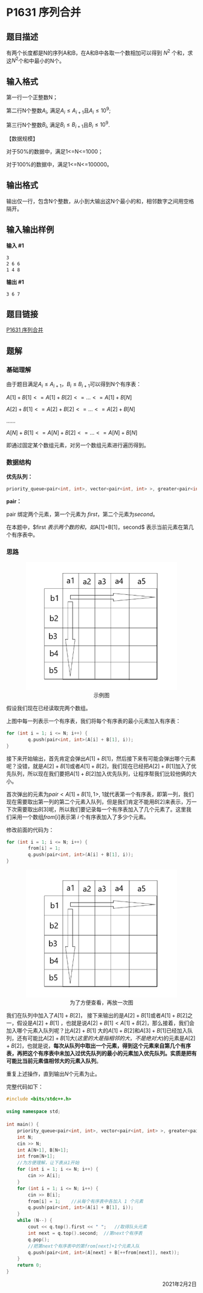 # P1631 序列合并

## 题目描述

有两个长度都是N的序列A和B，在A和B中各取一个数相加可以得到 $N^2$ 个和，求这$N^2$个和中最小的N个。

## 输入格式

第一行一个正整数N；

第二行N个整数$A_i$, 满足$A_i\le A_{i+1}$且$A_i≤10^9$;

第三行N个整数$B_i$, 满足$B_i\le B_{i+1}$且$B_i\le 10^9$.

【数据规模】

对于50%的数据中，满足1<=N<=1000；

对于100%的数据中，满足1<=N<=100000。

## 输出格式

输出仅一行，包含N个整数，从小到大输出这N个最小的和，相邻数字之间用空格隔开。

## 输入输出样例

**输入 #1**

```
3
2 6 6
1 4 8
```

**输出 #1**

```
3 6 7
```

## 题目链接

[P1631 序列合并](https://www.luogu.com.cn/problem/P1631)

## 题解

### 基础理解

由于题目满足$A_i\le A_{i+1}，B_i\le B_{i+1}$可以得到N个有序表：

$A[1]+B[1] <= A[1]+B[2] <= … <= A[1]+B[N]$

$A[2]+B[1] <= A[2]+B[2] <= … <= A[2]+B[N]$

$……$

$A[N]+B[1] <= A[N]+B[2] <= … <= A[N]+B[N]$

即通过固定某个数组元素，对另一个数组元素进行遍历得到。

### 数据结构

**优先队列：**

```c++
priority_queue<pair<int, int>, vector<pair<int, int> >, greater<pair<int, int> > > q;
```

**pair：**

pair 绑定两个元素，第一个元素为 $first$，第二个元素为$second$。

在本题中，$first $表示两个数的和，如$A[1]+B[1]$，$second$ 表示当前元素在第几个有序表中。

### 思路

<div align=center>
<img width="400" src="../../imgs/洛谷/P1631 序列合并.png"/>
</div>
<div align=center>示例图</div>

假设我们现在已经读取完两个数组。

上图中每一列表示一个有序表，我们将每个有序表的最小元素加入有序表：

```c++
for (int i = 1; i <= N; i++) {
        q.push(pair<int, int>(A[i] + B[1], i));
}
```

接下来开始输出，首先肯定会弹出$A[1]+B[1]$，然后接下来有可能会弹出哪个元素呢？没错，就是$A[2]+B[1]$或者$A[1]+B[2]$，我们现在已经把$A[2]+B[1]$加入了优先队列，所以现在我们要把$A[1]+B[2]$加入优先队列，让程序帮我们比较他俩的大小。

首次弹出的元素为$pair<A[1]+B[1],   1>$,  $1$就代表第一个有序表，即第一列，我们现在需要取出第一列的第二个元素入队列，但是我们肯定不能用$B[2]$来表示，万一下次需要取出$B[3]$呢，所以我们要记录每一个有序表加入了几个元素了。这里我们采用一个数组$from[i]$表示第 $i$ 个有序表加入了多少个元素。

修改前面的代码为：

```c++
for (int i = 1; i <= N; i++) {
        from[i] = 1;
        q.push(pair<int, int>(A[i] + B[1], i));
}
```

<div align=center>
<img width="400" src="../../imgs/洛谷/P1631 序列合并.png"/>
</div>
<div align=center>为了方便查看，再放一次图</div>

我们在队列中加入了$A[1]+B[2]$， 接下来输出的是$A[2]+B[1]$或者$A[1]+B[2]$之一，假设是$A[2]+B[1]$ ，也就是说$A[2]+B[1] < A[1]+B[2]$，那么接着，我们会加入哪个元素入队列呢？比$A[2]+B[1]$ 大的$A[1]+B[2]$和$A[3]+B[1]$已经加入队列，还有可能比$A[2]+B[1]$大$(这里的大是指相邻的大，不是绝对大)$的元素是$A[2]+B[2]$，也就是说，**每次从队列中取出一个元素，得到这个元素来自第几个有序表，再把这个有序表中未加入过优先队列的最小的元素加入优先队列。实质是把有可能比当前元素值相邻大的元素入队列**。

重复上述操作，直到输出$N$个元素为止。

完整代码如下：

```c++
#include <bits/stdc++.h>

using namespace std;

int main() {
    priority_queue<pair<int, int>, vector<pair<int, int> >, greater<pair<int, int> > > q;
    int N;
    cin >> N;
    int A[N+1], B[N+1];
    int from[N+1];
    //为方便理解，让下表从1开始
    for (int i = 1; i <= N; i++) {
        cin >> A[i];
    }
    for (int i = 1; i <= N; i++) {
        cin >> B[i];
        from[i] = 1;	//从每个有序表中各加入 1 个元素
        q.push(pair<int, int>(A[i] + B[1], i));
    }
    while (N--) {
        cout << q.top().first << " ";	//取得队头元素
        int next = q.top().second;	//第next个有序表
        q.pop();	
        //把第next个有序表中的第from[next]+1个元素入队
        q.push(pair<int, int>(A[next] + B[++from[next]], next));
    }
    return 0;
}

```
<div align=right>
    2021年2月2日
</div>





